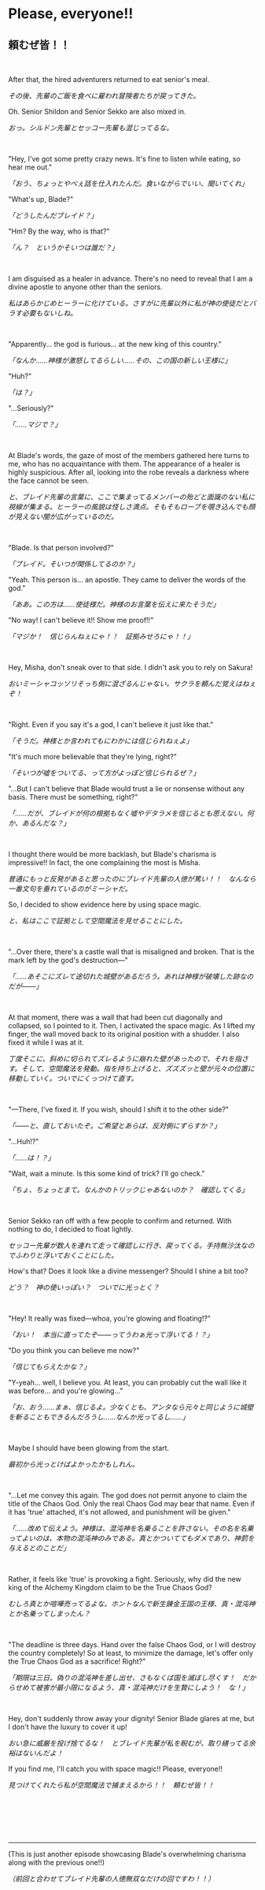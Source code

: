 # Please, everyone!!

## 頼むぜ皆！！

&nbsp;

After that, the hired adventurers returned to eat senior's meal.

*その後、先輩のご飯を食べに雇われ冒険者たちが戻ってきた。*

Oh. Senior Shildon and Senior Sekko are also mixed in.

*おっ。シルドン先輩とセッコー先輩も混じってるな。*

&nbsp;

"Hey, I've got some pretty crazy news. It's fine to listen while eating, so hear me out."

*「おう、ちょっとやべぇ話を仕入れたんだ。食いながらでいい、聞いてくれ」*

"What's up, Blade?"

*「どうしたんだブレイド？」*

"Hm? By the way, who is that?"

*「ん？　というかそいつは誰だ？」*

&nbsp;

I am disguised as a healer in advance. There's no need to reveal that I am a divine apostle to anyone other than the seniors.

*私はあらかじめヒーラーに化けている。さすがに先輩以外に私が神の使徒だとバラす必要もないしね。*

&nbsp;

"Apparently... the god is furious... at the new king of this country."

*「なんか……神様が激怒してるらしい……その、この国の新しい王様に」*

"Huh?"

*「は？」*

"...Seriously?"

*「……マジで？」*

&nbsp;

At Blade's words, the gaze of most of the members gathered here turns to me, who has no acquaintance with them. The appearance of a healer is highly suspicious. After all, looking into the robe reveals a darkness where the face cannot be seen.

*と、ブレイド先輩の言葉に、ここで集まってるメンバーの殆どと面識のない私に視線が集まる。ヒーラーの風貌は怪しさ満点。そもそもローブを覗き込んでも顔が見えない闇が広がっているのだ。*

&nbsp;

"Blade. Is that person involved?"

*「ブレイド。そいつが関係してるのか？」*

"Yeah. This person is... an apostle. They came to deliver the words of the god."

*「ああ。この方は……使徒様だ。神様のお言葉を伝えに来たそうだ」*

"No way! I can't believe it!! Show me proof!!"

*「マジか！　信じらんねぇにゃ！！　証拠みせろにゃ！！」*

&nbsp;

Hey, Misha, don't sneak over to that side. I didn't ask you to rely on Sakura!

*おいミーシャコッソリそっち側に混ざるんじゃない。サクラを頼んだ覚えはねぇぞ！*

&nbsp;

"Right. Even if you say it's a god, I can't believe it just like that."

*「そうだ。神様とか言われてもにわかには信じられねぇよ」*

"It's much more believable that they're lying, right?"

*「そいつが嘘をついてる、って方がよっぽど信じられるぜ？」*

"…But I can't believe that Blade would trust a lie or nonsense without any basis. There must be something, right?"

*「……だが、ブレイドが何の根拠もなく嘘やデタラメを信じるとも思えない。何か、あるんだな？」*

&nbsp;

I thought there would be more backlash, but Blade's charisma is impressive!! In fact, the one complaining the most is Misha.

*普通にもっと反発があると思ったのにブレイド先輩の人徳が篤い！！　なんなら一番文句を垂れているのがミーシャだ。*

So, I decided to show evidence here by using space magic.

*と、私はここで証拠として空間魔法を見せることにした。*

&nbsp;

"…Over there, there's a castle wall that is misaligned and broken. That is the mark left by the god's destruction—"

*「……あそこにズレて途切れた城壁があるだろう。あれは神様が破壊した跡なのだが――」*

&nbsp;

At that moment, there was a wall that had been cut diagonally and collapsed, so I pointed to it. Then, I activated the space magic. As I lifted my finger, the wall moved back to its original position with a shudder. I also fixed it while I was at it.

*丁度そこに、斜めに切られてズレるように崩れた壁があったので、それを指さす。そして、空間魔法を発動。指を持ち上げると、ズズズッと壁が元々の位置に移動していく。ついでにくっつけて直す。*

&nbsp;

"—There, I've fixed it. If you wish, should I shift it to the other side?"

*「――と、直しておいたぞ。ご希望とあらば、反対側にずらすか？」*

"…Huh!?"

*「……は！？」*

"Wait, wait a minute. Is this some kind of trick? I’ll go check."

*「ちょ、ちょっとまて。なんかのトリックじゃあないのか？　確認してくる」*

&nbsp;

Senior Sekko ran off with a few people to confirm and returned. With nothing to do, I decided to float lightly.

*セッコー先輩が数人を連れて走って確認しに行き、戻ってくる。手持無沙汰なのでふわりと浮いておくことにした。*

How's that? Does it look like a divine messenger? Should I shine a bit too?

*どう？　神の使いっぽい？　ついでに光っとく？*

&nbsp;

"Hey! It really was fixed—whoa, you're glowing and floating!?"

*「おい！　本当に直ってたぞ――ってうわぁ光って浮いてる！？」*

"Do you think you can believe me now?"

*「信じてもらえたかな？」*

"Y-yeah... well, I believe you. At least, you can probably cut the wall like it was before... and you're glowing..."

*「お、おう……まぁ、信じるよ。少なくとも、アンタなら元々と同じように城壁を斬ることもできるんだろうし……なんか光ってるし……」*

&nbsp;

Maybe I should have been glowing from the start.

*最初から光っとけばよかったかもしれん。*

&nbsp;

"…Let me convey this again. The god does not permit anyone to claim the title of the Chaos God. Only the real Chaos God may bear that name. Even if it has 'true' attached, it's not allowed, and punishment will be given."

*「……改めて伝えよう。神様は、混沌神を名乗ることを許さない。その名を名乗ってよいのは、本物の混沌神のみである。真とかついててもダメであり、神罰を与えるとのことだ」*

&nbsp;

Rather, it feels like 'true' is provoking a fight. Seriously, why did the new king of the Alchemy Kingdom claim to be the True Chaos God?

*むしろ真とか喧嘩売ってるよな。ホントなんで新生錬金王国の王様、真・混沌神とか名乗ってしまったん？*

&nbsp;

"The deadline is three days. Hand over the false Chaos God, or I will destroy the country completely! So at least, to minimize the damage, let's offer only the True Chaos God as a sacrifice! Right?"

*「期限は三日。偽りの混沌神を差し出せ、さもなくば国を滅ぼし尽くす！　だからせめて被害が最小限になるよう、真・混沌神だけを生贄にしよう！　な！」*

&nbsp;

Hey, don't suddenly throw away your dignity! Senior Blade glares at me, but I don't have the luxury to cover it up!

*おい急に威厳を投げ捨てるな！　とブレイド先輩が私を睨むが、取り繕ってる余裕はないんだよ！*

If you find me, I'll catch you with space magic!! Please, everyone!!

*見つけてくれたら私が空間魔法で捕まえるから！！　頼むぜ皆！！*

&nbsp;

&nbsp;

&nbsp;

----------------

(This is just another episode showcasing Blade's overwhelming charisma along with the previous one!!)

*（前回と合わせてブレイド先輩の人徳無双なだけの回ですわ！！）*
